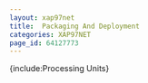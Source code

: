 ```yaml
---
layout: xap97net
title:  Packaging And Deployment
categories: XAP97NET
page_id: 64127773
---
```


{include:Processing Units}
